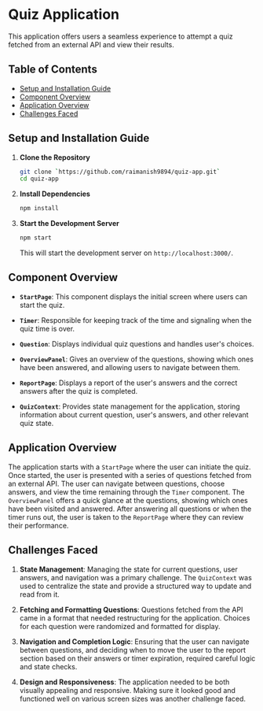 # Quiz Application

This application offers users a seamless experience to attempt a quiz fetched from an external API and view their results.

## Table of Contents
- [Setup and Installation Guide](#setup-and-installation-guide)
- [Component Overview](#component-overview)
- [Application Overview](#application-overview)
- [Challenges Faced](#challenges-faced)

## Setup and Installation Guide

1. **Clone the Repository**
    ```bash
    git clone `https://github.com/raimanish9894/quiz-app.git`
    cd quiz-app
    ```

2. **Install Dependencies**
    ```bash
    npm install
    ```

3. **Start the Development Server**
    ```bash
    npm start
    ```

    This will start the development server on `http://localhost:3000/`.

## Component Overview

- **`StartPage`**: This component displays the initial screen where users can start the quiz.
  
- **`Timer`**: Responsible for keeping track of the time and signaling when the quiz time is over.
  
- **`Question`**: Displays individual quiz questions and handles user's choices.
  
- **`OverviewPanel`**: Gives an overview of the questions, showing which ones have been answered, and allowing users to navigate between them.
  
- **`ReportPage`**: Displays a report of the user's answers and the correct answers after the quiz is completed.

- **`QuizContext`**: Provides state management for the application, storing information about current question, user's answers, and other relevant quiz state.

## Application Overview

The application starts with a `StartPage` where the user can initiate the quiz. Once started, the user is presented with a series of questions fetched from an external API. The user can navigate between questions, choose answers, and view the time remaining through the `Timer` component. The `OverviewPanel` offers a quick glance at the questions, showing which ones have been visited and answered. After answering all questions or when the timer runs out, the user is taken to the `ReportPage` where they can review their performance.

## Challenges Faced

1. **State Management**: Managing the state for current questions, user answers, and navigation was a primary challenge. The `QuizContext` was used to centralize the state and provide a structured way to update and read from it.

2. **Fetching and Formatting Questions**: Questions fetched from the API came in a format that needed restructuring for the application. Choices for each question were randomized and formatted for display.

3. **Navigation and Completion Logic**: Ensuring that the user can navigate between questions, and deciding when to move the user to the report section based on their answers or timer expiration, required careful logic and state checks.

4. **Design and Responsiveness**: The application needed to be both visually appealing and responsive. Making sure it looked good and functioned well on various screen sizes was another challenge faced.
